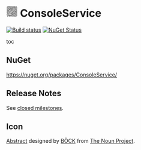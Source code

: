 # <img src="/src/icon.png" height="30px"> ConsoleService

[![Build status](https://ci.appveyor.com/api/projects/status/po3f87h1mr4jnu7n/branch/master?svg=true)](https://ci.appveyor.com/project/SimonCropp/ConsoleService/branch/master) [![NuGet Status](https://img.shields.io/nuget/v/ConsoleService.svg?cacheSeconds=86400)](https://www.nuget.org/packages/ConsoleService/)

toc


## NuGet

https://nuget.org/packages/ConsoleService/


## Release Notes

See [closed milestones](../../milestones?state=closed).


## Icon

[Abstract](https://thenounproject.com/browse/?i=2703165) designed by [BÖCK](https://thenounproject.com/titaniclast/) from [The Noun Project](https://thenounproject.com).